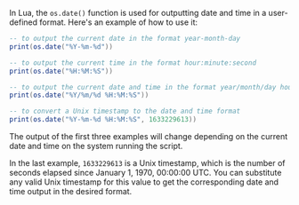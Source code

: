In Lua, the `os.date()` function is used for outputting date and time in a user-defined format. Here's an example of how to use it:

```lua
-- to output the current date in the format year-month-day
print(os.date("%Y-%m-%d"))

-- to output the current time in the format hour:minute:second
print(os.date("%H:%M:%S"))

-- to output the current date and time in the format year/month/day hour:minute:second
print(os.date("%Y/%m/%d %H:%M:%S"))

-- to convert a Unix timestamp to the date and time format
print(os.date("%Y-%m-%d %H:%M:%S", 1633229613))
```

The output of the first three examples will change depending on the current date and time on the system running the script.

In the last example, `1633229613` is a Unix timestamp, which is the number of seconds elapsed since January 1, 1970, 00:00:00 UTC. You can substitute any valid Unix timestamp for this value to get the corresponding date and time output in the desired format.